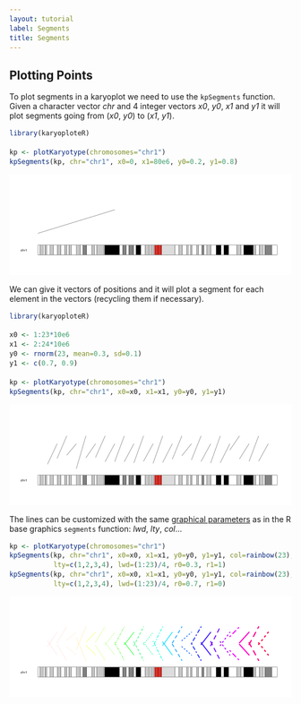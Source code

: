 ```yaml
---
layout: tutorial
label: Segments
title: Segments
---
```





## Plotting Points

To plot segments in a karyoplot we need to use the `kpSegments` function. Given a
character vector _chr_ and 4 integer vectors _x0_, _y0_, _x1_ and _y1_ it 
will plot segments going from (_x0_, _y0_) to (_x1_, _y1_).


```r
library(karyoploteR)

kp <- plotKaryotype(chromosomes="chr1")
kpSegments(kp, chr="chr1", x0=0, x1=80e6, y0=0.2, y1=0.8)
```

![plot of chunk Figure1](images//Figure1-1.png)

We can give it vectors of positions and it will plot a segment for each element 
in the vectors (recycling them if necessary).


```r
library(karyoploteR)

x0 <- 1:23*10e6
x1 <- 2:24*10e6
y0 <- rnorm(23, mean=0.3, sd=0.1)
y1 <- c(0.7, 0.9)

kp <- plotKaryotype(chromosomes="chr1")
kpSegments(kp, chr="chr1", x0=x0, x1=x1, y0=y0, y1=y1)
```

![plot of chunk Figure2](images//Figure2-1.png)

The lines can be customized with the same 
[graphical parameters](https://www.rdocumentation.org/packages/graphics/topics/par)
as in the R base graphics `segments` function: _lwd_, _lty_, _col_...


```r
kp <- plotKaryotype(chromosomes="chr1")
kpSegments(kp, chr="chr1", x0=x0, x1=x1, y0=y0, y1=y1, col=rainbow(23), 
           lty=c(1,2,3,4), lwd=(1:23)/4, r0=0.3, r1=1)
kpSegments(kp, chr="chr1", x0=x0, x1=x1, y0=y0, y1=y1, col=rainbow(23), 
           lty=c(1,2,3,4), lwd=(1:23)/4, r0=0.7, r1=0)
```

![plot of chunk Figure3](images//Figure3-1.png)





